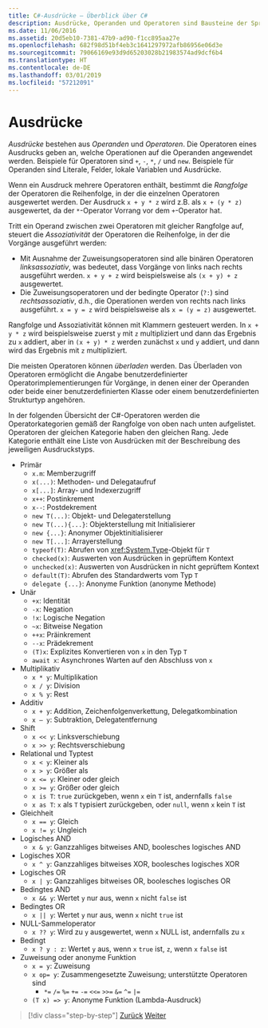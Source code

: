 ```yaml
---
title: C#-Ausdrücke – Überblick über C#
description: Ausdrücke, Operanden und Operatoren sind Bausteine der Sprache C#.
ms.date: 11/06/2016
ms.assetid: 20d5eb10-7381-47b9-ad90-f1cc895aa27e
ms.openlocfilehash: 682f98d51bf4eb3c1641297972afb86956e06d3e
ms.sourcegitcommit: 79066169e93d9d65203028b21983574ad9dcf6b4
ms.translationtype: HT
ms.contentlocale: de-DE
ms.lasthandoff: 03/01/2019
ms.locfileid: "57212091"
---
```

# <a name="expressions"></a>Ausdrücke

*Ausdrücke* bestehen aus *Operanden* und *Operatoren*. Die Operatoren eines Ausdrucks geben an, welche Operationen auf die Operanden angewendet werden. Beispiele für Operatoren sind `+`, `-`, `*`, `/` und `new`. Beispiele für Operanden sind Literale, Felder, lokale Variablen und Ausdrücke.

Wenn ein Ausdruck mehrere Operatoren enthält, bestimmt die *Rangfolge* der Operatoren die Reihenfolge, in der die einzelnen Operatoren ausgewertet werden. Der Ausdruck `x + y * z` wird z.B. als `x + (y * z)` ausgewertet, da der `*`-Operator Vorrang vor dem `+`-Operator hat.

Tritt ein Operand zwischen zwei Operatoren mit gleicher Rangfolge auf, steuert die *Assoziativität* der Operatoren die Reihenfolge, in der die Vorgänge ausgeführt werden:

*   Mit Ausnahme der Zuweisungsoperatoren sind alle binären Operatoren *linksassoziativ*, was bedeutet, dass Vorgänge von links nach rechts ausgeführt werden. `x + y + z` wird beispielsweise als `(x + y) + z` ausgewertet.
*   Die Zuweisungsoperatoren und der bedingte Operator (`?:`) sind *rechtsassoziativ*, d.h., die Operationen werden von rechts nach links ausgeführt. `x = y = z` wird beispielsweise als `x = (y = z)` ausgewertet.

Rangfolge und Assoziativität können mit Klammern gesteuert werden. In `x + y * z` wird beispielsweise zuerst `y` mit `z` multipliziert und dann das Ergebnis zu `x` addiert, aber in `(x + y) * z` werden zunächst `x` und `y` addiert, und dann wird das Ergebnis mit `z` multipliziert.

Die meisten Operatoren können *überladen* werden. Das Überladen von Operatoren ermöglicht die Angabe benutzerdefinierter Operatorimplementierungen für Vorgänge, in denen einer der Operanden oder beide einer benutzerdefinierten Klasse oder einem benutzerdefinierten Strukturtyp angehören.

In der folgenden Übersicht der C#-Operatoren werden die Operatorkategorien gemäß der Rangfolge von oben nach unten aufgelistet. Operatoren der gleichen Kategorie haben den gleichen Rang. Jede Kategorie enthält eine Liste von Ausdrücken mit der Beschreibung des jeweiligen Ausdruckstyps.

* Primär
    - `x.m`: Memberzugriff
    - `x(...)`: Methoden- und Delegataufruf
    - `x[...]`: Array- und Indexerzugriff
    - `x++`: Postinkrement
    - `x--`: Postdekrement
    - `new T(...)`: Objekt- und Delegaterstellung
    - `new T(...){...}`: Objekterstellung mit Initialisierer
    - `new {...}`:  Anonymer Objektinitialisierer
    - `new T[...]`: Arrayerstellung
    - `typeof(T)`: Abrufen von <xref:System.Type>-Objekt für `T`
    - `checked(x)`: Auswerten von Ausdrücken in geprüftem Kontext
    - `unchecked(x)`: Auswerten von Ausdrücken in nicht geprüftem Kontext
    - `default(T)`: Abrufen des Standardwerts vom Typ `T`
    - `delegate {...}`: Anonyme Funktion (anonyme Methode)
* Unär
    - `+x`: Identität
    - `-x`: Negation
    - `!x`: Logische Negation
    - `~x`: Bitweise Negation
    - `++x`: Präinkrement
    - `--x`: Prädekrement
    - `(T)x`: Explizites Konvertieren von `x` in den Typ `T`
    - `await x`: Asynchrones Warten auf den Abschluss von `x`
* Multiplikativ
    - `x * y`: Multiplikation
    - `x / y`: Division
    - `x % y`: Rest
* Additiv
    - `x + y`: Addition, Zeichenfolgenverkettung, Delegatkombination
    - `x – y`: Subtraktion, Delegatentfernung
* Shift
    - `x << y`: Linksverschiebung
    - `x >> y`: Rechtsverschiebung
* Relational und Typtest
    - `x < y`: Kleiner als 
    - `x > y`: Größer als
    - `x <= y`: Kleiner oder gleich 
    - `x >= y`: Größer oder gleich
    - `x is T`: `true` zurückgeben, wenn `x` ein `T` ist, andernfalls `false`
    - `x as T`: `x` als `T` typisiert zurückgeben, oder `null`, wenn `x` kein `T` ist
* Gleichheit
    - `x == y`: Gleich
    - `x != y`: Ungleich
* Logisches AND
    - `x & y`: Ganzzahliges bitweises AND, boolesches logisches AND
* Logisches XOR
    - `x ^ y`: Ganzzahliges bitweises XOR, boolesches logisches XOR
* Logisches OR
    - `x | y`: Ganzzahliges bitweises OR, boolesches logisches OR
* Bedingtes AND
    - `x && y`: Wertet `y` nur aus, wenn `x` nicht `false` ist
* Bedingtes OR
    - `x || y`: Wertet `y` nur aus, wenn `x` nicht `true` ist
* NULL-Sammeloperator
    - `x ?? y`: Wird zu `y` ausgewertet, wenn `x` NULL ist, andernfalls zu `x`
* Bedingt
    - `x ? y : z`: Wertet `y` aus, wenn `x` `true` ist, `z`, wenn `x` `false` ist
* Zuweisung oder anonyme Funktion
    - `x = y`: Zuweisung
    - `x op= y`: Zusammengesetzte Zuweisung; unterstützte Operatoren sind
        - `*=`   `/=`   `%=`   `+=`   `-=`   `<<=`   `>>=`   `&=`  `^=`  `|=`
    - `(T x) => y`: Anonyme Funktion (Lambda-Ausdruck)

> [!div class="step-by-step"]
> [Zurück](types-and-variables.md)
> [Weiter](statements.md)